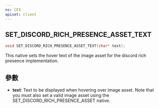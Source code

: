 ```yaml
---
ns: CFX
apiset: client
---
```

## SET_DISCORD_RICH_PRESENCE_ASSET_TEXT

```c
void SET_DISCORD_RICH_PRESENCE_ASSET_TEXT(char* text);
```

This native sets the hover text of the image asset for the discord rich presence implementation.

## 參數
* **text**: Text to be displayed when hovering over image asset. Note that you must also set a valid image asset using the SET_DISCORD_RICH_PRESENCE_ASSET native.